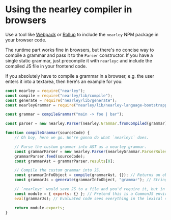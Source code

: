 # Using the nearley compiler in browsers

Use a tool like [Webpack](https://webpack.js.org/) or [Rollup](https://rollupjs.org/) to include the `nearley` NPM package in your browser code.

The runtime part works fine in browsers, but there's no concise way to compile a grammar and pass it to the `Parser` constructor. If you have a single static grammar, just precompile it with `nearleyc` and include the compiled JS file in your frontend code.

If you absolutely have to compile a grammar in a browser, e.g. the user enters it into a textarea, then here's an example for you:

```js
const nearley = require("nearley");
const compile = require("nearley/lib/compile");
const generate = require("nearley/lib/generate");
const nearleyGrammar = require("nearley/lib/nearley-language-bootstrapped");

const grammar = compileGrammar("main -> foo | bar");

const parser = new nearley.Parser(nearley.Grammar.fromCompiled(grammar));

function compileGrammar(sourceCode) {
    // Oh boy, here we go. We're gonna do what `nearleyc` does.

    // Parse the custom grammar into AST as a nearley grammar.
    const grammarParser = new nearley.Parser(nearleyGrammar.ParserRules, nearleyGrammar.ParserStart);
    grammarParser.feed(sourceCode);
    const grammarAst = grammarParser.results[0];

    // Compile the custom grammar into JS.
    const grammarInfoObject = compile(grammarAst, {}); // Returns an object with rules, etc.
    const grammarJs = generate(grammarInfoObject, "grammar"); // Stringifies that object into JS.

    // `nearleyc` would save JS to a file and you'd require it, but in a browser we can only eval.
    const module = { exports: {} }; // Pretend this is a CommonJS environment to catch exports from the grammar.
    eval(grammarJs); // Evaluated code sees everything in the lexical scope, it can see `module`.

    return module.exports;
}
```
